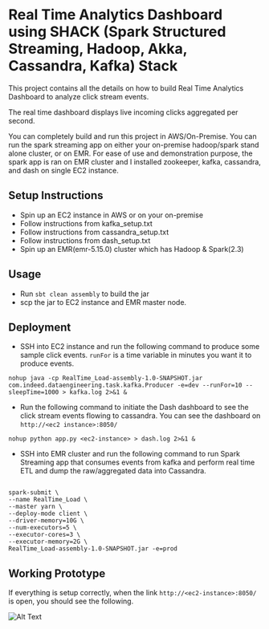 # Real Time Analytics Dashboard using SHACK (Spark Structured Streaming, Hadoop, Akka, Cassandra, Kafka) Stack
This project contains all the details on how to build Real Time Analytics Dashboard to analyze click stream events.

The real time dashboard displays live incoming clicks aggregated per second.

You can completely build and run this project in AWS/On-Premise. You can run the spark streaming app on either your 
on-premise hadoop/spark stand alone cluster, or on EMR. For ease of use and demonstration purpose, the spark app is 
ran on EMR cluster and I installed zookeeper, kafka, cassandra, and dash on single EC2 instance.

## Setup Instructions

* Spin up an EC2 instance in AWS or on your on-premise
* Follow instructions from kafka_setup.txt
* Follow instructions from cassandra_setup.txt
* Follow instructions from dash_setup.txt
* Spin up an EMR(emr-5.15.0) cluster which has Hadoop & Spark(2.3)


## Usage

* Run `sbt clean assembly` to build the jar
* scp the jar to EC2 instance and EMR master node.


## Deployment

* SSH into EC2 instance and run the following command to produce some sample click events. `runFor` is a time variable 
in minutes you want it to produce events. 

`nohup java -cp RealTime_Load-assembly-1.0-SNAPSHOT.jar com.indeed.dataengineering.task.kafka.Producer -e=dev --runFor=10 --sleepTime=1000 > kafka.log 2>&1 &`

* Run the following command to initiate the Dash dashboard to see the click stream events flowing to cassandra. You can see
the dashboard on `http://<ec2 instance>:8050/`

`nohup python app.py <ec2-instance> > dash.log 2>&1 &`

* SSH into EMR cluster and run the following command to run Spark Streaming app that consumes events from kafka and perform
real time ETL and dump the raw/aggregated data into Cassandra.

```

spark-submit \
--name RealTime_Load \
--master yarn \
--deploy-mode client \
--driver-memory=10G \
--num-executors=5 \
--executor-cores=3 \
--executor-memory=2G \
RealTime_Load-assembly-1.0-SNAPSHOT.jar -e=prod
```


## Working Prototype

If everything is setup correctly, when the link `http://<ec2-instance>:8050/` is open, you should see the following.

![Alt Text](https://github.com/aguyyala/real-time-analytics-dashboard/blob/master/Live_Click_Count.gif)